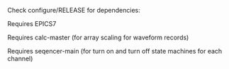 Check configure/RELEASE for dependencies:

Requires EPICS7 

Requires calc-master (for array scaling for waveform records)

Requires seqencer-main (for turn on and turn off state machines for each channel)
